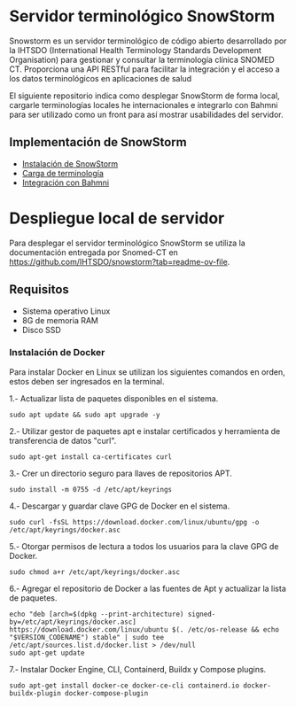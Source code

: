 # Servidor terminológico SnowStorm
Snowstorm es un servidor terminológico de código abierto desarrollado por la IHTSDO (International Health Terminology Standards Development Organisation) para gestionar y consultar la terminología clínica SNOMED CT. Proporciona una API RESTful para facilitar la integración y el acceso a los datos terminológicos en aplicaciones de salud

El siguiente repositorio indica como desplegar SnowStorm de forma local, cargarle terminologías locales he internacionales e integrarlo con Bahmni para ser utilizado como un front para así mostrar usabilidades del servidor.

## Implementación de SnowStorm

- [Instalación de SnowStorm](https://github.com/SIMSADIs/Terminology-Server-SnowStorm/blob/deploy-snowstorm/Despliegue%20SnowStorm.md)
- [Carga de terminología](https://github.com/SIMSADIs/Terminology-Server-SnowStorm/blob/load-terminology/Carga%20de%20terminolog%C3%ADa.md)
- [Integración con Bahmni](https://github.com/SIMSADIs/Terminology-Server-SnowStorm/blob/snowstorm-deployment/setup-bahmni.md)



# Despliegue local de servidor 
Para desplegar el servidor terminológico SnowStorm se utiliza la documentación entregada por Snomed-CT en https://github.com/IHTSDO/snowstorm?tab=readme-ov-file.

## Requisitos

- Sistema operativo Linux
- 8G de memoria RAM
- Disco SSD


### Instalación de Docker

Para instalar Docker en Linux se utilizan los siguientes comandos en orden, estos deben ser ingresados en la terminal.

1.- Actualizar lista de paquetes disponibles en el sistema.
```
sudo apt update && sudo apt upgrade -y
```

2.- Utilizar gestor de paquetes apt e instalar certificados y herramienta de transferencia de datos "curl".
```
sudo apt-get install ca-certificates curl
```

3.- Crer un directorio seguro para llaves de repositorios APT.
```
sudo install -m 0755 -d /etc/apt/keyrings
```

4.- Descargar y guardar clave GPG de Docker en el sistema.
```
sudo curl -fsSL https://download.docker.com/linux/ubuntu/gpg -o /etc/apt/keyrings/docker.asc
```

5.- Otorgar permisos de lectura a todos los usuarios para la clave GPG de Docker.
```
sudo chmod a+r /etc/apt/keyrings/docker.asc
```

6.- Agregar el repositorio de Docker a las fuentes de Apt y actualizar la lista de paquetes.
```
echo "deb [arch=$(dpkg --print-architecture) signed-by=/etc/apt/keyrings/docker.asc] https://download.docker.com/linux/ubuntu $(. /etc/os-release && echo "$VERSION_CODENAME") stable" | sudo tee /etc/apt/sources.list.d/docker.list > /dev/null
sudo apt-get update
```

7.- Instalar Docker Engine, CLI, Containerd, Buildx y Compose plugins.
```
sudo apt-get install docker-ce docker-ce-cli containerd.io docker-buildx-plugin docker-compose-plugin
```




